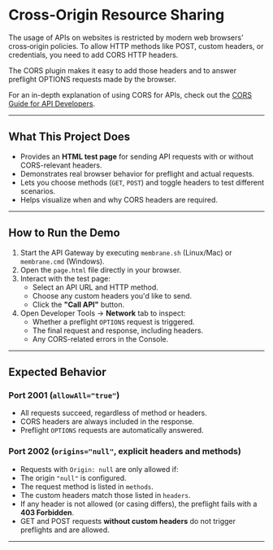 # Cross-Origin Resource Sharing

The usage of APIs on websites is restricted by modern web browsers’ cross‑origin policies. To allow HTTP methods like
POST, custom headers, or credentials, you need to add CORS HTTP headers.

The CORS plugin makes it easy to add those headers and to answer preflight OPTIONS requests made by the browser.

For an in-depth explanation of using CORS for APIs, check out
the [CORS Guide for API Developers](https://www.membrane-api.io/cors-api-gateway.html).

---

## What This Project Does

- Provides an **HTML test page** for sending API requests with or without CORS-relevant headers.
- Demonstrates real browser behavior for preflight and actual requests.
- Lets you choose methods (`GET`, `POST`) and toggle headers to test different scenarios.
- Helps visualize when and why CORS headers are required.

---

## How to Run the Demo

1. Start the API Gateway by executing `membrane.sh` (Linux/Mac) or `membrane.cmd` (Windows).
2. Open the `page.html` file directly in your browser.
3. Interact with the test page:
    - Select an API URL and HTTP method.
    - Choose any custom headers you'd like to send.
    - Click the **"Call API"** button.
4. Open Developer Tools → **Network** tab to inspect:
    - Whether a preflight `OPTIONS` request is triggered.
    - The final request and response, including headers.
    - Any CORS-related errors in the Console.

---

## Expected Behavior

### Port 2001 (`allowAll="true"`)

- All requests succeed, regardless of method or headers.
- CORS headers are always included in the response.
- Preflight `OPTIONS` requests are automatically answered.

### Port 2002 (`origins="null"`, explicit headers and methods)

- Requests with `Origin: null` are only allowed if:
- The origin `"null"` is configured.
- The request method is listed in `methods`.
- The custom headers match those listed in `headers`.
- If any header is not allowed (or casing differs), the preflight fails with a **403 Forbidden**.
- GET and POST requests **without custom headers** do not trigger preflights and are allowed.

---
